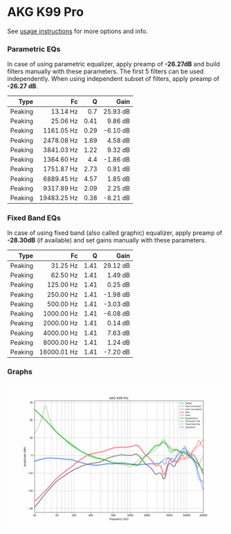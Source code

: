 # AKG K99 Pro
See [usage instructions](https://github.com/jaakkopasanen/AutoEq#usage) for more options and info.

### Parametric EQs
In case of using parametric equalizer, apply preamp of **-26.27dB** and build filters manually
with these parameters. The first 5 filters can be used independently.
When using independent subset of filters, apply preamp of **-26.27 dB**.

| Type    | Fc          |    Q | Gain     |
|--------:|------------:|-----:|---------:|
| Peaking | 13.14 Hz    | 0.7  | 25.93 dB |
| Peaking | 25.06 Hz    | 0.41 | 9.86 dB  |
| Peaking | 1161.05 Hz  | 0.29 | -6.10 dB |
| Peaking | 2478.08 Hz  | 1.69 | 4.58 dB  |
| Peaking | 3841.03 Hz  | 1.22 | 9.32 dB  |
| Peaking | 1364.60 Hz  | 4.4  | -1.86 dB |
| Peaking | 1751.87 Hz  | 2.73 | 0.91 dB  |
| Peaking | 6889.45 Hz  | 4.57 | 1.85 dB  |
| Peaking | 9317.89 Hz  | 2.09 | 2.25 dB  |
| Peaking | 19483.25 Hz | 0.38 | -8.21 dB |

### Fixed Band EQs
In case of using fixed band (also called graphic) equalizer, apply preamp of **-28.30dB**
(if available) and set gains manually with these parameters.

| Type    | Fc          |    Q | Gain     |
|--------:|------------:|-----:|---------:|
| Peaking | 31.25 Hz    | 1.41 | 29.12 dB |
| Peaking | 62.50 Hz    | 1.41 | 1.49 dB  |
| Peaking | 125.00 Hz   | 1.41 | 0.25 dB  |
| Peaking | 250.00 Hz   | 1.41 | -1.98 dB |
| Peaking | 500.00 Hz   | 1.41 | -3.03 dB |
| Peaking | 1000.00 Hz  | 1.41 | -6.08 dB |
| Peaking | 2000.00 Hz  | 1.41 | 0.14 dB  |
| Peaking | 4000.00 Hz  | 1.41 | 7.63 dB  |
| Peaking | 8000.00 Hz  | 1.41 | 1.24 dB  |
| Peaking | 16000.01 Hz | 1.41 | -7.20 dB |

### Graphs
![](./AKG%20K99%20Pro.png)